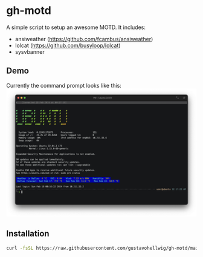 # gh-motd

A simple script to setup an awesome MOTD. It includes:
* ansiweather (https://github.com/fcambus/ansiweather)
* lolcat (https://github.com/busyloop/lolcat)
* sysvbanner

## Demo

Currently the command prompt looks like this:
![ZSH-Prompt](https://github.com/gustavohellwig/gh-motd/blob/main/gh-motd-example.png?raw=true)
## Installation

``` bash
curl -fsSL https://raw.githubusercontent.com/gustavohellwig/gh-motd/main/gh-motd.sh | bash
```

